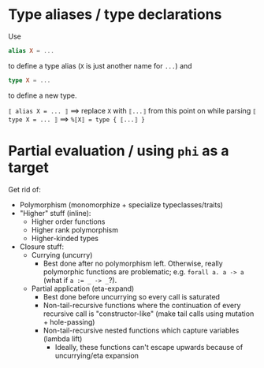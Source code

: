 # Type aliases / type declarations

Use
```elm
alias X = ...
```

to define a type alias (`X` is just another name for `...`) and
```elm
type X = ...
```
to define a new type.

`⟦ alias X = ... ⟧` ==> replace `X` with `⟦...⟧` from this point on while parsing
`⟦ type X = ... ⟧` ==> `%⟦X⟧ = type { ⟦...⟧ }`

# Partial evaluation / using `phi` as a target

Get rid of:
- Polymorphism (monomorphize + specialize typeclasses/traits)
- "Higher" stuff (inline):
    - Higher order functions
    - Higher rank polymorphism
    - Higher-kinded types
- Closure stuff:
    - Currying (uncurry)
        - Best done after no polymorphism left. 
            Otherwise, really polymorphic functions are problematic;
            e.g. `forall a. a -> a` (what if `a := _ -> _`?).
    - Partial application (eta-expand)
        - Best done before uncurrying so every call is saturated
        - Non-tail-recursive functions where the continuation of every recursive call is "constructor-like"
            (make tail calls using mutation + hole-passing)
        - Non-tail-recursive nested functions which capture variables (lambda lift)
            - Ideally, these functions can't escape upwards because of uncurrying/eta expansion